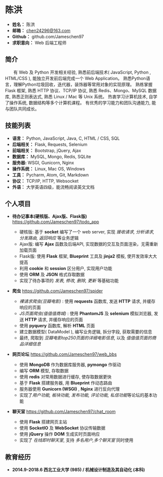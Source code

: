 # 陈洪  
- **姓名：** 陈洪 
- **邮箱：** chen24296@163.com
- **Github：** github.com/Jameschen97
- **求职意向：** Web 后端工程师

## 简介
&#160; &#160; &#160; &#160;有 Web 及 Python 开发相关经验, 
熟悉前后端技术( JavaScript, Python , HTML/CSS ), 能独立开发前后端完成一个 Web Application。
熟悉Python语言，理解Python垃圾回收，迭代器，装饰器等常用对象的实现原理。
熟练掌握 Flask 框架, 
熟悉 HTTP 协议、TCP/IP 协议, 
熟悉 Redis、Mongo、MySQL 数据库, 
熟悉正则表达式,
熟悉 Linux / Mac 等 Unix 系统。
热衷学习计算机技术, 自学了操作系统, 数据结构等多个计算机课程。
有优秀的学习能力和团队沟通能力, 能与团队共同成长。

## 技能列表
- **语言：** Python, JavaScript, Java, C, HTML / CSS, SQL
- **后端相关：** Flask, Requests, Selenium
- **前端相关：** Bootstrap, jQuery, Ajax
- **数据库：** MySQL, Mongo, Redis, SQLite
- **服务器:** WSGI, Gunicorn, Nginx
- **操作系统：** Linux, Mac OS, Windows
- **工具：** Pycharm, Atom, Git, Markdown
- **协议：** TCP/IP, HTTP, Websocket
- **外语：** 大学英语四级，能流畅阅读英文文档

## 个人项目           
- **待办记事本(硬核版、Ajax版、Flask版)** https://github.com/Jameschen97/todo_app
    - 硬核版: 基于 **socket** 编写了一个 web server, 实现 *接收请求, 分析请求, 分发路由, 返回响应* 等业务逻辑
    - Ajax版: 编写 **Ajax** 函数及后端API, 实现数据的交互及页面渲染，无需重新加载页面
    - Flask版: 使用 **Flask** 框架, **Blueprint** 工具及 **jinja2** 模板, 使开发效率大大提高
    - 利用 **cookie** 和 **session** 区分用户, 实现用户功能
    - 使用 **ORM** 及 **JSON** 格式存取数据
    - 实现了待办事项的 *发表, 修改, 删除, 更新* 等基础功能


- **爬虫** https://github.com/Jameschen97/spider
    - *裸请求爬虫(豆瓣电影)* : 使用 **requests** 函数库, 发送 **HTTP** 请求, 并缓存响应的页面
    - *JS页面爬虫(值值值商城)* : 使用 **PhantomJS** 及 **selenium** 模拟浏览器, 发送 **HTTP** 请求, 并缓存响应的页面
    - 使用 **pyquery** 函数库, 解析 **HTML** 页面
    - 建立数据模型( DataModel ), 编写业务逻辑, 拆分字段, 获取需要的信息
    - 最终, 爬取到 *豆瓣电影top250页面的详细电影信息,* 以及 *值值值页面的商品详细信息*


- **网页论坛** https://github.com/Jameschen97/web_bbs
    - 使用 **MongoDB** 作为数据库服务器, **pymongo** 作驱动
    - 编写 **ORM** 模型, 存取数据
    - 使用 **redis** 对常用数据进行缓存, 使存取数据更快
    - 基于 **Flask** 搭建服务器, 用 **Blueprint** 作动态路由
    - 服务器使用 **Gunicorn (WSGI)** , **Nginx** 进行反向代理
    - 实现了*用户功能, 板块功能, 发布功能, 评论功能, 私信功能*等论坛的基本功能


- **聊天室** https://github.com/Jameschen97/chat_room
    - 使用 **Flask** 搭建网页主站
    - 使用 **SocketIO** 及 **WebSocket** 协议传输数据
    - 使用 **jQuery** 操作 **DOM** 生成实时页面响应
    - 实现了 *在线即时聊天室*, 支持 *多名用户,多个聊天室* 同时使用


## 教育经历
- **2014.9-2018.6 西北工业大学 (985) / 机械设计制造及其自动化 (本科)**
